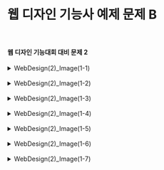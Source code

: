 <h1>웹 디자인 기능사 예제 문제 B</h1><br>
<h4>웹 디자인 기능대회 대비 문제 2</h4>
<details>
  <summary>WebDesign(2)_Image(1-1)</summary>
  문제2-1 (산업대학교 Image 2-1)
  
  ![image](https://github.com/pm4c1/web-design/assets/122862249/55540bd0-d4f0-4a12-8781-fa52a299a594)
</details>
<br>
<details>
  <summary>WebDesign(2)_Image(1-2)</summary>
  문제2-2 (산업대학교 Image 2-2)
  
  ![image](https://github.com/pm4c1/web-design/assets/122862249/7e21db32-dfee-449f-b710-731333224c51)
</details>
<br>
<details>
  <summary>WebDesign(2)_Image(1-3)</summary>
  문제2-3 (산업대학교 Image 2-3)
  
  ![image](https://github.com/pm4c1/web-design/assets/122862249/830660a1-3559-45be-bb06-ac0a52bd0e08)
</details>
<br>
<details>
  <summary>WebDesign(2)_Image(1-4)</summary>
  문제2-4 (산업대학교 Image 2-4)
  
  ![image](https://github.com/pm4c1/web-design/assets/122862249/3488ef12-6486-4a1f-88b6-587d5a7d3cd1)
</details>
<br>
<details>
  <summary>WebDesign(2)_Image(1-5)</summary>
  문제2-5 (산업대학교 Image 2-5)
  
  ![image](https://github.com/pm4c1/web-design/assets/122862249/83064585-3b30-4593-acd9-de772d16bdab)
</details>
<br>
<details>
  <summary>WebDesign(2)_Image(1-6)</summary>
  문제2-6 (산업대학교 image 2-6)
  
  ![image](https://github.com/pm4c1/web-design/assets/122862249/c40d1aa2-db3f-49cf-bab6-a26da0963ae4)
</details>
<br>
<details>
  <summary>WebDesign(2)_Image(1-7)</summary>
  문제2-7 (산업대학교 image 2-7)
  
  ![image](https://github.com/pm4c1/web-design/assets/122862249/d80f2d60-eb80-4686-a436-9b57b17a15d8)
</details>
